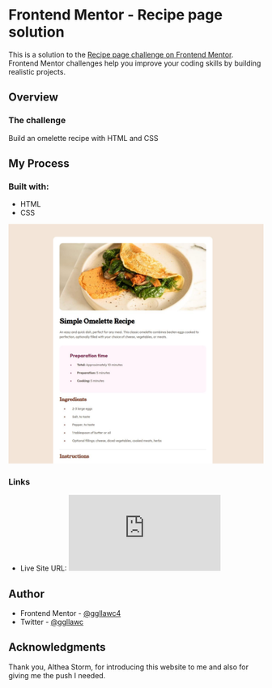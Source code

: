 # Frontend Mentor - Recipe page solution

This is a solution to the [Recipe page challenge on Frontend Mentor](https://www.frontendmentor.io/challenges/recipe-page-KiTsR8QQKm). Frontend Mentor challenges help you improve your coding skills by building realistic projects. 

## Overview 

### The challenge
Build an omelette recipe with HTML and CSS

## My Process

### Built with:
- HTML
- CSS

![](./New-screenshot.jpg)

### Links

- Live Site URL: ![](https://ggllawc4.github.io/Frontend-Mentor-Projects/Recipe/index.html)


## Author

- Frontend Mentor - [@ggllawc4](https://www.frontendmentor.io/profile/ggllawc4)
- Twitter - [@ggllawc](https://x.com/ggllawc)

## Acknowledgments

Thank you, Althea Storm, for introducing this website to me and also for giving me the push I needed.